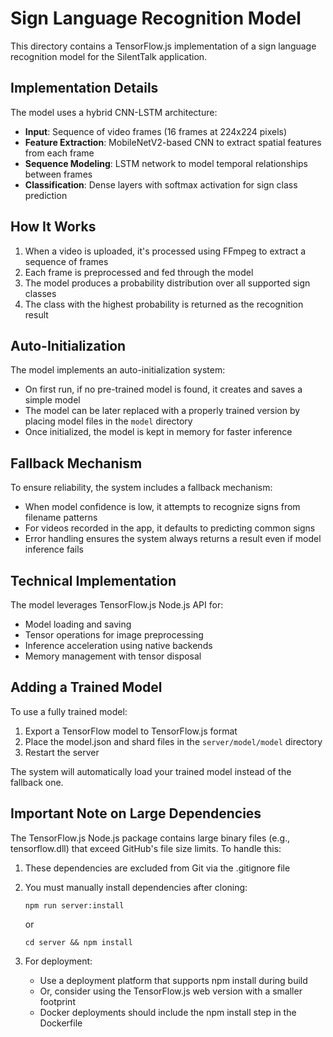 # Sign Language Recognition Model

This directory contains a TensorFlow.js implementation of a sign language recognition model for the SilentTalk application.

## Implementation Details

The model uses a hybrid CNN-LSTM architecture:

- **Input**: Sequence of video frames (16 frames at 224x224 pixels)
- **Feature Extraction**: MobileNetV2-based CNN to extract spatial features from each frame
- **Sequence Modeling**: LSTM network to model temporal relationships between frames
- **Classification**: Dense layers with softmax activation for sign class prediction

## How It Works

1. When a video is uploaded, it's processed using FFmpeg to extract a sequence of frames
2. Each frame is preprocessed and fed through the model
3. The model produces a probability distribution over all supported sign classes
4. The class with the highest probability is returned as the recognition result

## Auto-Initialization

The model implements an auto-initialization system:

- On first run, if no pre-trained model is found, it creates and saves a simple model
- The model can be later replaced with a properly trained version by placing model files in the `model` directory
- Once initialized, the model is kept in memory for faster inference

## Fallback Mechanism

To ensure reliability, the system includes a fallback mechanism:

- When model confidence is low, it attempts to recognize signs from filename patterns
- For videos recorded in the app, it defaults to predicting common signs
- Error handling ensures the system always returns a result even if model inference fails

## Technical Implementation

The model leverages TensorFlow.js Node.js API for:

- Model loading and saving
- Tensor operations for image preprocessing
- Inference acceleration using native backends
- Memory management with tensor disposal

## Adding a Trained Model

To use a fully trained model:

1. Export a TensorFlow model to TensorFlow.js format
2. Place the model.json and shard files in the `server/model/model` directory
3. Restart the server

The system will automatically load your trained model instead of the fallback one.

## Important Note on Large Dependencies

The TensorFlow.js Node.js package contains large binary files (e.g., tensorflow.dll) that exceed GitHub's file size limits. To handle this:

1. These dependencies are excluded from Git via the .gitignore file
2. You must manually install dependencies after cloning:
   ```
   npm run server:install
   ```
   or
   ```
   cd server && npm install
   ```

3. For deployment:
   - Use a deployment platform that supports npm install during build
   - Or, consider using the TensorFlow.js web version with a smaller footprint
   - Docker deployments should include the npm install step in the Dockerfile 